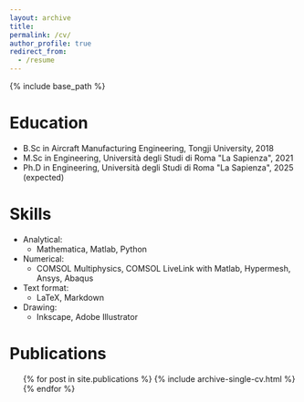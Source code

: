 ```yaml
---
layout: archive
title:
permalink: /cv/
author_profile: true
redirect_from:
  - /resume
---
```


{% include base_path %}

Education
======
* B.Sc in Aircraft Manufacturing Engineering, Tongji University, 2018
* M.Sc in Engineering, Università degli Studi di Roma "La Sapienza", 2021
* Ph.D in Engineering, Università degli Studi di Roma "La Sapienza", 2025 (expected)

  
Skills
======
* Analytical:
  * Mathematica, Matlab, Python
* Numerical:
  * COMSOL Multiphysics, COMSOL LiveLink with Matlab, Hypermesh, Ansys, Abaqus
* Text format:
  * LaTeX, Markdown
* Drawing:
  * Inkscape, Adobe Illustrator



Publications
======
  <ul>{% for post in site.publications %}
    {% include archive-single-cv.html %}
  {% endfor %}</ul>
